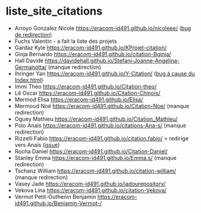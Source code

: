 # liste_site_citations

* Arroyo Gonzalez Nicole https://eracom-id491.github.io/nicoleee/ ([bug de redirection](https://github.com/eracom-id491/nicoleee/issues/1))
* Fuchs Valentin - a fait la liste des projets
* Gardaz Kyle https://eracom-id491.github.io/KProjet-citation/
* Ginja Bernardo https://eracom-id491.github.io/citation-Bginja/
* Hall Davide https://davidehall.github.io/Stefani-Joanne-Angelina-Germanotta/ (manque redirection)
* Ihringer Yan https://eracom-id491.github.io/Y-Citation/ ([bug à cause du Index.html](https://github.com/eracom-id491/Y-Citation/issues/1))
* Immi Théo https://eracom-id491.github.io/Citation-theo/
* Lê Oscar https://eracom-id491.github.io/Citation-Chinois/
* Mermod Elisa https://eracom-id491.github.io/Elisa/
* Mermoud Noé https://eracom-id491.github.io/Citation-Noe/ (manque redirection)
* Oguey Mathieu https://eracom-id491.github.io/Citation_Mathieu/
* Polo Anaïs https://eracom-id491.github.io/citations-Ana-s/ (manque redirection)
* Rizzelli Fabio https://eracom-id491.github.io/citation.fabio/ > redirige vers Anaïs ([issue](https://github.com/eracom-id491/citations-Ana-s/issues/1))
* Rocha Daniel https://eracom-id491.github.io/Citation-Daniel/
* Stanley Emma https://eracom-id491.github.io/Emma.s/ (manque redirection)
* Tschanz William https://eracom-id491.github.io/citation-william/ (manque redirection)
* Vasey Jade https://eracom-id491.github.io/jadourepository/
* Vekova Lina https://eracom-id491.github.io/citation-Vekova/
* Vermot Petit-Outhenin Benjamin https://eracom-id491.github.io/Benjamin-Vermot-/
